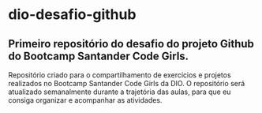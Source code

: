 # dio-desafio-github
 ## Primeiro repositório do desafio do projeto Github do Bootcamp Santander Code Girls. 

Repositório criado para o compartilhamento de exercícios e projetos realizados no Bootcamp Santander Code Girls da DIO.
O repositório será atualizado semanalmente durante a trajetória das aulas, para que eu consiga organizar e acompanhar as atividades.
